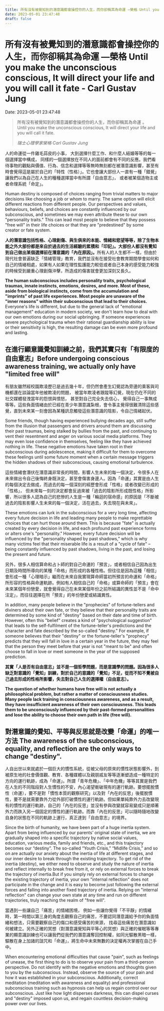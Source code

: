 ```yaml
---
title: 所有沒有被覺知到的潛意識都會操控你的人生，而你卻稱其為命運 —榮格 Until you make the unconscious conscious, It will direct your life and you will call it fate - Carl Gustav Jung 
date: 2023-05-01 23:47:48 
draft: false
---
```

# 所有沒有被覺知到的潛意識都會操控你的人生，而你卻稱其為命運 —榮格 Until you make the unconscious conscious, It will direct your life and you will call it fate - Carl Gustav Jung
Date: 2023-05-01 23:47:48

<!-- wp:quote -->
<blockquote class="wp-block-quote"><!-- wp:paragraph -->
<p>所有沒有被覺知到的潛意識都會操控你的人生，而你卻稱其為命運 。<br>Until you make the unconscious conscious, It will direct your life and you will call it fate.</p>
<!-- /wp:paragraph --><cite>瑞士心理學家榮格 Carl Gustav Jung</cite></blockquote>
<!-- /wp:quote -->

<!-- wp:paragraph -->
<p>人的命運從一件雞毛蒜皮的小事， 大到選擇什麼工作、和什麼人結婚等等的每一個選擇當中構成， 同樣的一個選擇放在不同人的面前都會有不同的反應。我們看待事物的觀點與價值、行為、信念和選擇等等無時無刻都在被潛意識影響，甚至有時會覺得這是屬於自己的「特性（性格）」。它也會讓大部份人一直有一種「錯覺」讓我們以為自己在人生的種種選擇當中有所謂「自由意志」， 或者被某個造物主或者命理系統「命定」。</p>
<!-- /wp:paragraph -->

<!-- wp:paragraph -->
<p>Human destiny is composed of choices ranging from trivial matters to major decisions like choosing a job or whom to marry. The same option will elicit different reactions from different people. Our perspectives and values, behaviours, beliefs, and choices are constantly influenced by our subconscious, and sometimes we may even attribute these to our own "personality traits." This can lead most people to believe that they possess "free will" in their life choices or that they are "predestined" by some creator or fate system.</p>
<!-- /wp:paragraph -->

<!-- wp:paragraph -->
<p><strong>人的潛意識包括性格、心理創傷、與生俱來的本能、情緒和慾望等等，除了生物本能之外大部份都是來自於過去的生活經驗的累積和「印記」。大部份人都沒有覺知到自己做出某個選擇前在潛意識的「內在原因」。</strong>所有人的人生都不一樣，但由於現代社會普遍缺乏「情緒管理」教育，我們並沒有在接受社會教育期間學會如何和自己的情緒相處，如果有人如果在理性監護能力較低或者自己本身的感受能力較強的時候受到嚴重心理創傷沖擊，所造成的傷害就會更加深刻又長久。</p>
<!-- /wp:paragraph -->

<!-- wp:paragraph -->
<p><strong>The human subconscious includes personality traits, psychological traumas, innate instincts, emotions, desires, and more. Most of these, aside from biological instincts, come from the accumulation and "imprints" of past life experiences. Most people are unaware of the "inner reasons" within their subconscious that lead to their choices.</strong> Everyone's life is different, but due to the general lack of "emotional management" education in modern society, we don't learn how to deal with our own emotions during our social upbringing. If someone experiences severe psychological trauma when their rational guardianship ability is low or their sensitivity is high, the resulting damage can be even more profound and lasting.</p>
<!-- /wp:paragraph -->

<!-- wp:heading -->
<h2 class="wp-block-heading">在進行顯意識覺知訓練之前，我們其實只有「有限度的自由意志」Before undergoing conscious awareness training, we actually only have "limited free will"</h2>
<!-- /wp:heading -->

<!-- wp:paragraph -->
<p>有朋友雖然經校園欺凌歷已是過去幾十年，但仍然會產生幻覺認為旁邊的乘客與司機都還在談論當年他被欺凌的問題， 被當年欺凌者跟蹤等幻覺，現在仍在不同的社交媒體發洩當年的怨恨與憤怒， 甚至對自己完全失去信心， 覺得自己一事無成等等。這些負面情緒由於已經在青少年潛意識紮根，會令事主覺得很難清除這些感覺，直到未來某一刻會因為某種訊息觸發這些潛意識的陰影，令自己情緒起伏。</p>
<!-- /wp:paragraph -->

<!-- wp:paragraph -->
<p>Some friends, though having experienced bullying decades ago, still suffer from the illusion that passengers and drivers around them are discussing their past traumas, being stalked by bullies from the past, and continuing to vent their resentment and anger on various social media platforms. They may even lose confidence in themselves, feeling like they have achieved nothing in life. These negative emotions have taken root in their subconscious during adolescence, making it difficult for them to overcome these feelings until some future moment when a certain message triggers the hidden shadows of their subconscious, causing emotional turbulence.</p>
<!-- /wp:paragraph -->

<!-- wp:paragraph -->
<p>這些情緒會潛伏在潛意識非常長的時間，影響人生未來的每一個決定，令很多人在未來做出令自己後悔終身既決定，甚至會傷害身邊人。因為「命運」其實是由人生的每個決定去做成，而過去的每一個深刻的經歷會形成「性格」或者改變已形成的「性格」， 但未來每一刻的決定都會反過來被「過去的陰影所形成既性格」所影響，所以很多人認為自己的悲慘的人生是一種「輪迴的宿命感」的原因是「不斷被過去的陰影影響人生未來的每一個決定，活在過去，失去現在與未來」。</p>
<!-- /wp:paragraph -->

<!-- wp:paragraph -->
<p>These emotions can lurk in the subconscious for a very long time, affecting every future decision in life and leading many people to make regrettable choices that can hurt those around them. This is because "fate" is actually created by every decision in life, and each profound past experience forms or alters one's "personality."<strong> </strong>However, every future decision will be influenced by the "personality shaped by past shadows," which is why many victims feel that their miserable life is a result of a "cycle of fate" – being constantly influenced by past shadows, living in the past, and losing the present and future.</p>
<!-- /wp:paragraph -->

<!-- wp:paragraph -->
<p>另外，很多人相信算命和占卜師的對自己命運的「預言」，或者相信自己因為出生日期及時間所導向的某種「命格」而形成的各種性格。但往往是因為這種「相信」會形成一種「心理暗示」繼而在未來自我實現算命師當初所預言的命運和「命格」所形容的性格與命運軌跡。例如有人相信自己的「命格」或算命師的「預言」會在未來某個年份戀愛，就會覺得自己在未來某個年份之前所結識的異性並不是「命中注定」，而往往選擇在所「預言」的年份戀愛或結識異性。</p>
<!-- /wp:paragraph -->

<!-- wp:paragraph -->
<p>In addition, many people believe in the "prophecies" of fortune-tellers and diviners about their own fate, or they believe that their personality traits are determined by some kind of "destiny" based on their date and time of birth. However, often this "belief" creates a kind of "psychological suggestion" that leads to the self-fulfilment of the fortune-teller's predictions and the character and fate described by the so-called "destiny." For example, if someone believes that their "destiny" or the fortune-teller's "prophecy" predicts that they will fall in love in a certain year in the future, they may feel that the person they meet before that year is not "meant to be" and often choose to fall in love or meet someone in the year of the supposed prediction.</p>
<!-- /wp:paragraph -->

<!-- wp:paragraph -->
<p><strong>其實「人是否有自由意志」並不是一個哲學問題，而是意識學的問題。因為很多人缺乏對意識的「覺知」訓練，對於自己的意識的「覺知」不足，從而不知不覺被自己過去形成的性格所影響，失去對自己人生的選擇權（自由意志）。</strong></p>
<!-- /wp:paragraph -->

<!-- wp:paragraph -->
<p><strong>The question of whether humans have free will is not actually a philosophical problem, but rather a matter of consciousness studies. Many people lack training in consciousness awareness, and as a result, they have insufficient awareness of their own consciousness. This leads them to be unconsciously influenced by their past-formed personalities and lose the ability to choose their own path in life (free will).</strong></p>
<!-- /wp:paragraph -->

<!-- wp:heading -->
<h2 class="wp-block-heading">對潛意識的覺知、平等與反思就是改變「命運」的唯一方法 The awareness of the subconscious, equality, and reflection are the only ways to change "destiny".</h2>
<!-- /wp:heading -->

<!-- wp:paragraph -->
<p>人自出世以來就處於一個巨大的慣性系統，從被父母的原來的慣性狀態影響外，到被原生地的社會價值觀、教育、各種媒體以及親朋戚友等等逐漸塑造成一種特定的方向的運行軌跡，成為「命運」。所謂「青年危機」、「中年危機」等等其實是我們在人生的不同階段對人生慣性的不安，內心渴望衝破現有的運行軌跡。要想擺脫慣性（命運），要不是對「慣性本質的觀察研究」以及對「內在的反思」後擺脫慣性，要不是就需要靠外力從外部打破慣性的運行軌跡。但如果單純靠外力去改變現有的慣性的運行軌跡，自己的「內在的反思」並沒有參與改變就容易變成只是順著外力而跌入另一個固定的慣性的運行軌跡。而靠「內在的反思」可以隨時隨地改變自身的狀態在不同的軌跡上運行，真正達到「自由意志」的境界。</p>
<!-- /wp:paragraph -->

<!-- wp:paragraph -->
<p>Since the birth of humanity, we have been part of a huge inertia system. Apart from being influenced by our parents’ original state of inertia, we are gradually shaped into a specific trajectory by native social values, education, various media, family and friends, etc., and this trajectory becomes our “destiny”. The so-called “Youth Crisis,” “Midlife Crisis,” and so on are actually our anxiety about the inertia of life at different stages, and our inner desire to break through the existing trajectory. To get rid of the inertia (destiny), we either need to observe and study the nature of inertia and reflect internally to break free from it, or rely on external forces to break the trajectory of inertia.But if you simply rely on external forces to change the existing trajectory of inertia, your own "internal reflection" does not participate in the change and it is easy to become just following the external forces and falling into another fixed trajectory of inertia. Relying on "internal reflection" can change your own state at any time and run on different trajectories, truly reaching the realm of "free will".</p>
<!-- /wp:paragraph -->

<!-- wp:paragraph -->
<p>當遇到一些讓自己「痛苦」的情緒困境， 例如一些讓你覺得「不平靜」的情緒時，第一時間以第三身的角度去觀察自己的痛苦，不要認同潛意識給予你的負面情緒和想法，只需要觀察自己的傷口和感受痛苦的來源， 找尋這些痛苦在潛意識如何被建立。另外正確的冥想（對潛意識覺知與平等心的冥想）與正確的催眠等等專業的顯意識訓練也可以讓我們從我們的潛意識奪回控制權，如同光驅散黑暗一樣，驅散在身上加諸的詛咒和「命運」，將生命中未來無數的決定權再次掌握在自己手中。</p>
<!-- /wp:paragraph -->

<!-- wp:paragraph -->
<p>When encountering emotional difficulties that cause "pain", such as feelings of unease, the first thing to do is to observe your pain from a third-person perspective. Do not identify with the negative emotions and thoughts given to you by the subconscious. Instead, observe the source of your pain and how it was established in your subconscious. Additionally, correct meditation (meditation with awareness and equality) and professional subconscious training such as hypnosis can help us regain control over our subconscious. Just like how light disperses darkness, this can dispel curses and "destiny" imposed upon us, and regain countless decision-making power over our lives.</p>
<!-- /wp:paragraph -->
